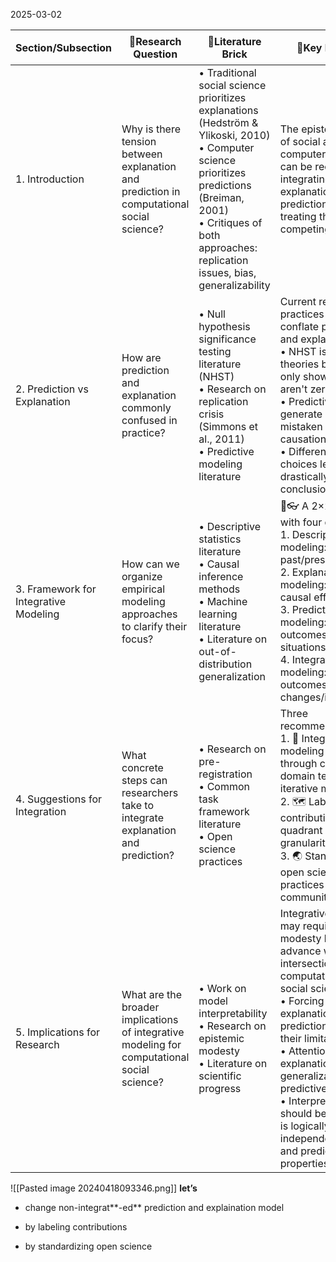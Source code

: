 2025-03-02

| Section/Subsection                    | 🔐Research Question                                                                         | 🧱Literature Brick                                                                                                                                                                                                            | 🔑Key Message                                                                                                                                                                                                                                                                                                                                                                                   | 📊Empirical Evidence                                                                                                              |
| ------------------------------------- | ------------------------------------------------------------------------------------------- | ----------------------------------------------------------------------------------------------------------------------------------------------------------------------------------------------------------------------------- | ----------------------------------------------------------------------------------------------------------------------------------------------------------------------------------------------------------------------------------------------------------------------------------------------------------------------------------------------------------------------------------------------- | --------------------------------------------------------------------------------------------------------------------------------- |
| 1. Introduction                       | Why is there tension between explanation and prediction in computational social science?    | • Traditional social science prioritizes explanations (Hedström & Ylikoski, 2010)<br>• Computer science prioritizes predictions (Breiman, 2001)<br>• Critiques of both approaches: replication issues, bias, generalizability | The epistemic values of social and computer scientists can be reconciled by integrating explanation and prediction rather than treating them as competing objectives                                                                                                                                                                                                                            | Fig 1: None (conceptual section)                                                                                                  |
| 2. Prediction vs Explanation          | How are prediction and explanation commonly confused in practice?                           | • Null hypothesis significance testing literature (NHST)<br>• Research on replication crisis (Simmons et al., 2011)<br>• Predictive modeling literature                                                                       | Current research practices often conflate prediction and explanation:<br>• NHST is used to test theories but often only shows effects aren't zero<br>• Predictive models generate correlations mistaken for causation<br>• Different evaluation choices lead to drastically different conclusions                                                                                               | Fig 2: None (conceptual section)                                                                                                  |
| 3. Framework for Integrative Modeling | How can we organize empirical modeling approaches to clarify their focus?                   | • Descriptive statistics literature<br>• Causal inference methods<br>• Machine learning literature<br>• Literature on out-of-distribution generalization                                                                      | 🧠👓 A 2×2 framework with four quadrants:<br>1. Descriptive modeling: Describes past/present<br>2. Explanatory modeling: Estimates causal effects<br>3. Predictive modeling: Forecasts outcomes in similar situations<br>4. Integrative modeling: Predicts outcomes under changes/interventions                                                                                                 | Table 1: Framework organizing empirical modeling by focus (features vs outcomes) and situation type (fixed vs changing)           |
| 4. Suggestions for Integration        | What concrete steps can researchers take to integrate explanation and prediction?           | • Research on pre-registration<br>• Common task framework literature<br>• Open science practices                                                                                                                              | Three recommendations:<br>1. 🧭 Integrate modeling approaches through cross-domain testing and iterative methods<br>2. 🗺️ Label research contributions by quadrant and granularity<br>3. 🌏 Standardize open science practices across communities                                                                                                                                              | Table 2: Label scheme for research contributions<br>Box 1: Example of how to label contributions<br>Box 2: Summary of suggestions |
| 5. Implications for Research          | What are the broader implications of integrative modeling for computational social science? | • Work on model interpretability<br>• Research on epistemic modesty<br>• Literature on scientific progress                                                                                                                    | Integrative modeling may require epistemic modesty but will advance work at the intersection of computational and social sciences:<br>• Forcing explanations to make predictions reveals their limitations<br>• Attention to explanation improves generalizability of predictive models<br>• Interpretability should be valued but is logically independent of causal and predictive properties | Fig 3: None (conceptual section)                                                                                                  |



![[Pasted image 20240418093346.png]]
**let’s**

- change non-integrat**-ed** prediction and explaination model

- by labeling contributions 

- by standardizing open science